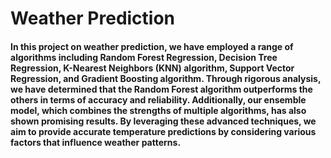 ﻿# Weather Prediction

#### In this project on weather prediction, we have employed a range of algorithms including Random Forest Regression, Decision Tree Regression, K-Nearest Neighbors (KNN) algorithm, Support Vector Regression, and Gradient Boosting algorithm. Through rigorous analysis, we have determined that the Random Forest algorithm outperforms the others in terms of accuracy and reliability. Additionally, our ensemble model, which combines the strengths of multiple algorithms, has also shown promising results. By leveraging these advanced techniques, we aim to provide accurate temperature predictions by considering various factors that influence weather patterns.
